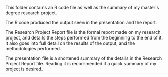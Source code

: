 This folder contains an R code file as well as the summary of my master's degree research project.

The R code produced the output seen in the presentation and the report.

The Research Project Report file is the formal report made on my research project, and details the steps performed from the beginning to the end of it. It also goes into full detail on the results of the output, and the methodologies performed.

The presentation file is a shortened summary of the details in the Research Project Report file. Reading it is recommended if a quick summary of my project is desired. 
